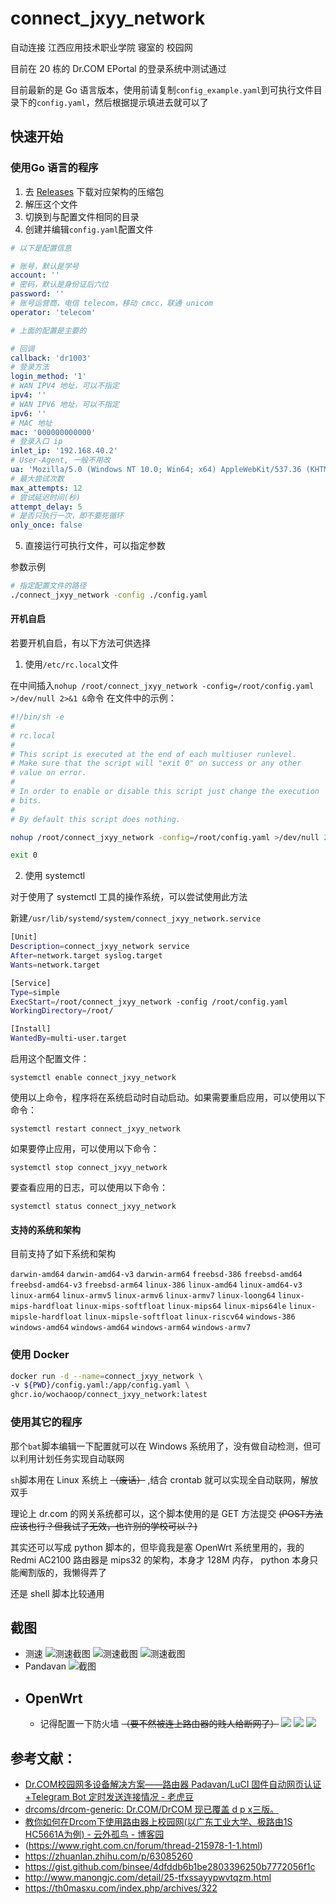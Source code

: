 # connect_jxyy_network

自动连接 江西应用技术职业学院 寝室的 校园网

目前在 20 栋的 Dr.COM EPortal 的登录系统中测试通过

目前最新的是 Go 语言版本，使用前请复制`config_example.yaml`到可执行文件目录下的`config.yaml`，然后根据提示填进去就可以了

## 快速开始

### 使用Go 语言的程序

1. 去 [Releases](https://github.com/wochaoop/connect_jxyy_network/releases) 下载对应架构的压缩包
2. 解压这个文件
3. 切换到与配置文件相同的目录
4. 创建并编辑`config.yaml`配置文件

```yaml
# 以下是配置信息

# 账号，默认是学号
account: ''
# 密码，默认是身份证后六位
password: ''
# 账号运营商，电信 telecom，移动 cmcc，联通 unicom
operator: 'telecom'

# 上面的配置是主要的

# 回调
callback: 'dr1003'
# 登录方法
login_method: '1'
# WAN IPV4 地址，可以不指定
ipv4: ''
# WAN IPV6 地址，可以不指定
ipv6: ''
# MAC 地址
mac: '000000000000'
# 登录入口 ip
inlet_ip: '192.168.40.2'
# User-Agent, 一般不用改
ua: 'Mozilla/5.0 (Windows NT 10.0; Win64; x64) AppleWebKit/537.36 (KHTML, like Gecko) Chrome/106.0.0.0 Safari/537.36'
# 最大尝试次数
max_attempts: 12
# 尝试延迟时间(秒)
attempt_delay: 5
# 是否只执行一次，即不要死循环
only_once: false
```

5. 直接运行可执行文件，可以指定参数

参数示例

```bash
# 指定配置文件的路径
./connect_jxyy_network -config ./config.yaml
```

#### 开机自启
若要开机自启，有以下方法可供选择

1. 使用`/etc/rc.local`文件

在中间插入`nohup /root/connect_jxyy_network -config=/root/config.yaml >/dev/null 2>&1 &`命令
在文件中的示例：
```bash
#!/bin/sh -e
#
# rc.local
#
# This script is executed at the end of each multiuser runlevel.
# Make sure that the script will "exit 0" on success or any other
# value on error.
#
# In order to enable or disable this script just change the execution
# bits.
#
# By default this script does nothing.

nohup /root/connect_jxyy_network -config=/root/config.yaml >/dev/null 2>&1 &

exit 0
```

2. 使用 systemctl

对于使用了 systemctl 工具的操作系统，可以尝试使用此方法

新建`/usr/lib/systemd/system/connect_jxyy_network.service`

```bash
[Unit]
Description=connect_jxyy_network service
After=network.target syslog.target
Wants=network.target

[Service]
Type=simple
ExecStart=/root/connect_jxyy_network -config /root/config.yaml
WorkingDirectory=/root/

[Install]
WantedBy=multi-user.target
```

启用这个配置文件：

`systemctl enable connect_jxyy_network`

使用以上命令，程序将在系统启动时自动启动。如果需要重启应用，可以使用以下命令：

`systemctl restart connect_jxyy_network`

如果要停止应用，可以使用以下命令：

`systemctl stop connect_jxyy_network`

要查看应用的日志，可以使用以下命令：

`systemctl status connect_jxyy_network`

#### 支持的系统和架构

目前支持了如下系统和架构

`darwin-amd64`
`darwin-amd64-v3`
`darwin-arm64`
`freebsd-386`
`freebsd-amd64`
`freebsd-amd64-v3`
`freebsd-arm64`
`linux-386`
`linux-amd64`
`linux-amd64-v3`
`linux-arm64`
`linux-armv5`
`linux-armv6`
`linux-armv7`
`linux-loong64`
`linux-mips-hardfloat`
`linux-mips-softfloat`
`linux-mips64`
`linux-mips64le`
`linux-mipsle-hardfloat`
`linux-mipsle-softfloat`
`linux-riscv64`
`windows-386`
`windows-amd64`
`windows-amd64`
`windows-arm64`
`windows-armv7`

### 使用 Docker

```bash
docker run -d --name=connect_jxyy_network \
-v ${PWD}/config.yaml:/app/config.yaml \
ghcr.io/wochaoop/connect_jxyy_network:latest
```
### 使用其它的程序

那个`bat`脚本编辑一下配置就可以在 Windows 系统用了，没有做自动检测，但可以利用计划任务实现自动联网

`sh`脚本用在 Linux 系统上 ~~（废话）~~ ,结合 crontab 就可以实现全自动联网，解放双手

理论上 dr.com 的网关系统都可以，这个脚本使用的是 GET 方法提交 ~~(POST方法应该也行？但我试了无效，也许别的学校可以？)~~

其实还可以写成 python 脚本的，但毕竟我是塞 OpenWrt 系统里用的，我的 Redmi AC2100 路由器是 mips32 的架构，本身才 128M 内存，
python 本身只能阉割版的，我懒得弄了

还是 shell 脚本比较通用

## 截图

- 测速
  ![测速截图](docs/images/屏幕截图_20221025_152201.png)
  ![测速截图](docs/images/屏幕截图_20221102_233538.png)
  ![测速截图](docs/images/屏幕截图_20221105_184211.png)
- Pandavan
  ![截图](docs/images/屏幕截图_20221102_233238.png)
- OpenWrt
  -
    - 记得配置一下防火墙 ~~（要不然被连上路由器的贱人给断网了）~~
      ![](docs/images/屏幕截图%202023-04-02%20114744.png)
      ![](docs/images/屏幕截图%202023-04-02%20115446.png)
      ![](docs/images/屏幕截图%202023-04-02%20115553.png)

## 参考文献：

- [Dr.COM校园网多设备解决方案——路由器 Padavan/LuCI 固件自动网页认证+Telegram Bot 定时发送连接情况 - 老虎豆](https://tiger.fail/archives/drcom-autologin-padavan-tgbot.html)
- [drcoms/drcom-generic: Dr.COM/DrCOM 现已覆盖 d p x三版。](https://github.com/drcoms/drcom-generic)
- [教你如何在Drcom下使用路由器上校园网(以广东工业大学、极路由1S HC5661A为例) - 云外孤鸟 - 博客园](https://www.cnblogs.com/cloudbird/p/10406936.html)
- (https://www.right.com.cn/forum/thread-215978-1-1.html)
- https://zhuanlan.zhihu.com/p/63085260
- https://gist.github.com/binsee/4dfddb6b1be2803396250b7772056f1c
- http://www.manongjc.com/detail/25-tfxssayypwvtqzm.html
- https://th0masxu.com/index.php/archives/322
